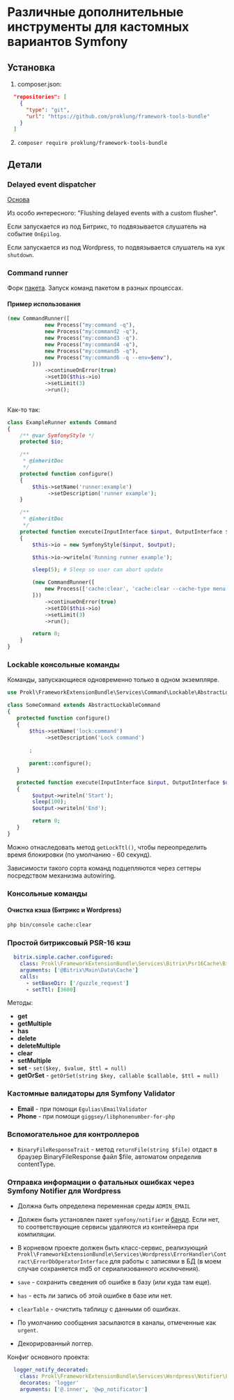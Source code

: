 # Различные дополнительные инструменты для кастомных вариантов Symfony

## Установка

1) composer.json:

```json
  "repositories": [
    {
      "type": "git",
      "url": "https://github.com/proklung/framework-tools-bundle"
    }
  ]
```

2) `composer require proklung/framework-tools-bundle`

## Детали

### Delayed event dispatcher

[Основа](https://github.com/olvlvl/delayed-event-dispatcher/blob/master/README.md)

Из особо интересного: "Flushing delayed events with a custom flusher".

Если запускается из под Битрикс, то подвязывается слушатель на событие `OnEpilog`.

Если запускается из под Wordpress, то подвязывается слушатель на хук `shutdown`.

### Command runner

Форк [пакета](https://github.com/Fichtme/symfony-command-runner). Запуск команд пакетом в разных процессах.

#### Пример использования

```php
(new CommandRunner([
            new Process("my:command -q"),
            new Process("my:command2 -q"),
            new Process("my:command3 -q").
            new Process("my:command4 -q"),
            new Process("my:command5 -q"),
            new Process("my:command6 -q --env=$env"),
        ]))
            ->continueOnError(true)
            ->setIO($this->io)
            ->setLimit(3)
            ->run();
            
```

Как-то так:

```php
class ExampleRunner extends Command
{
    /** @var SymfonyStyle */
    protected $io;

    /**
     * @inheritDoc
     */
    protected function configure()
    {
        $this->setName('runner:example')
             ->setDescription('runner example');
    }

    /**
     * @inheritDoc
     */
    protected function execute(InputInterface $input, OutputInterface $output): int
    {
        $this->io = new SymfonyStyle($input, $output);

        $this->io->writeln('Running runner example');

        sleep(5); # Sleep so user can abort update

        (new CommandRunner([
            new Process(['cache:clear', 'cache:clear --cache-type menu']),
        ]))
            ->continueOnError(true)
            ->setIO($this->io)
            ->setLimit(3)
            ->run();

        return 0;
    }
}
```

### Lockable консольные команды

Команды, запускающиеся одновременно только в одном экземпляре.

```php
use Prokl\FrameworkExtensionBundle\Services\Command\Lockable\AbstractLockableCommand;

class SomeCommand extends AbstractLockableCommand
{
   protected function configure()
   {
       $this->setName('lock:command')
            ->setDescription('Lock command')
    
       ;
    
       parent::configure();
   }

   protected function execute(InputInterface $input, OutputInterface $output) : int
   {
        $output->writeln('Start');
        sleep(100);
        $output->writeln('End');

        return 0;
   }
}
```

Можно отнаследовать метод `getLockTtl()`, чтобы переопределить время блокировки (по умолчанию - 60 секунд).

Зависимости такого сорта команд подцепляются через сеттеры посредством механизма autowiring.

### Консольные команды

#### Очистка кэша (Битрикс и Wordpress)

```bash
php bin/console cache:clear 
```

### Простой битриксовый PSR-16 кэш

```yaml
  bitrix.simple.cacher.configured:
    class: Prokl\FrameworkExtensionBundle\Services\Bitrix\Psr16Cache\BitrixCacher
    arguments: ['@Bitrix\Main\Data\Cache']
    calls:
      - setBaseDir: ['/guzzle_request']
      - setTtl: [3600]
```

Методы:

- **get**
- **getMultiple**
- **has**
- **delete**
- **deleteMultiple**
- **clear**
- **setMultiple**
- **set** - `set($key, $value, $ttl = null)`
- **getOrSet** - `getOrSet(string $key, callable $callable, $ttl = null)`

### Кастомные валидаторы для Symfony Validator

- **Email** - при помощи `Egulias\EmailValidator`
- **Phone** - при помощи `giggsey/libphonenumber-for-php`

### Вспомогательное для контроллеров

- `BinaryFileResponseTrait` - метод `returnFile(string $file)` отдаст в браузер BinaryFileResponse файл $file,
автоматом определив contentType.

### Отправка информации о фатальных ошибках через Symfony Notifier для Wordpress

- Должна быть определена переменная среды `ADMIN_EMAIL`
- Должен быть установлен пакет `symfony/notifier` и [бандл](https://github.com/ProklUng/core.framework.extension.bundle).
Если нет, то соответствующие сервисы удаляются из контейнера при компиляции.
- В корневом проекте должен быть класс-сервис, реализующий `Prokl\FrameworkExtensionBundle\Services\Wordpress\ErrorHandler\Contract\ErrorDbOperatorInterface`
 для работы с записями в БД (в моем случае сохраняется md5 от сериализованного исключения).
 
 - `save` - сохранить сведения об ошибке в базу (или куда там еще).
 - `has` -  есть ли запись об этой ошибке в базе или нет.
 - `clearTable` - очистить таблицу с данными об ошибках.
 
- По умолчанию сообщения засылаются в каналы, отмеченные как `urgent`.

- Декорированный логгер.

Конфиг основного проекта:

```yaml
  logger_notify_decorated:
    class: Prokl\FrameworkExtensionBundle\Services\Wordpress\Notifier\LoggerDecorator
    decorates: 'logger'
    arguments: ['@.inner', '@wp_notificator']
```
